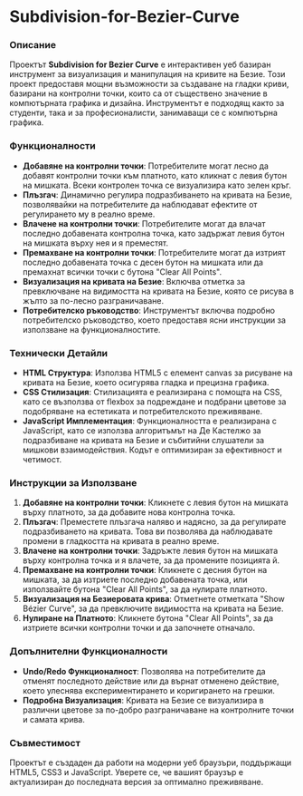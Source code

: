 # Subdivision-for-Bezier-Curve

### Описание
Проектът **Subdivision for Bezier Curve** е интерактивен уеб базиран инструмент за визуализация и манипулация на кривите на Безие. Този проект предоставя мощни възможности за създаване на гладки криви, базирани на контролни точки, които са от съществено значение в компютърната графика и дизайна. Инструментът е подходящ както за студенти, така и за професионалисти, занимаващи се с компютърна графика.

### Функционалности
- **Добавяне на контролни точки**: Потребителите могат лесно да добавят контролни точки към платното, като кликнат с левия бутон на мишката. Всеки контролен точка се визуализира като зелен кръг.
- **Плъзгач**: Динамично регулира подразбиването на кривата на Безие, позволявайки на потребителите да наблюдават ефектите от регулирането му в реално време.
- **Влачене на контролни точки**: Потребителите могат да влачат последно добавената контролна точка, като задържат левия бутон на мишката върху нея и я преместят.
- **Премахване на контролни точки**: Потребителите могат да изтрият последно добавената точка с десен бутон на мишката или да премахнат всички точки с бутона "Clear All Points".
- **Визуализация на кривата на Безие**: Включва отметка за превключване на видимостта на кривата на Безие, която се рисува в жълто за по-лесно разграничаване.
- **Потребителско ръководство**: Инструментът включва подробно потребителско ръководство, което предоставя ясни инструкции за използване на функционалностите.

### Технически Детайли
- **HTML Структура**: Използва HTML5 с елемент canvas за рисуване на кривата на Безие, което осигурява гладка и прецизна графика.
- **CSS Стилизация**: Стилизацията е реализирана с помощта на CSS, като се възползва от flexbox за подреждане и подбрани цветове за подобряване на естетиката и потребителското преживяване.
- **JavaScript Имплементация**: Функционалността е реализирана с JavaScript, като се използва алгоритъмът на Де Кастелжо за подразбиване на кривата на Безие и събитийни слушатели за мишкови взаимодействия. Кодът е оптимизиран за ефективност и четимост.

### Инструкции за Използване
1. **Добавяне на контролни точки**: Кликнете с левия бутон на мишката върху платното, за да добавите нова контролна точка.
2. **Плъзгач**: Преместете плъзгача наляво и надясно, за да регулирате подразбиването на кривата. Това ви позволява да наблюдавате промени в гладкостта на кривата в реално време.
3. **Влачене на контролни точки**: Задръжте левия бутон на мишката върху контролна точка и я влачете, за да промените позицията й.
4. **Премахване на контролни точки**: Кликнете с десния бутон на мишката, за да изтриете последно добавената точка, или използвайте бутона "Clear All Points", за да нулирате платното.
5. **Визуализация на Безиеровата крива**: Отметнете отметката "Show Bézier Curve", за да превключите видимостта на кривата на Безие.
6. **Нулиране на Платното**: Кликнете бутона "Clear All Points", за да изтриете всички контролни точки и да започнете отначало.

### Допълнителни Функционалности
- **Undo/Redo Функционалност**: Позволява на потребителите да отменят последното действие или да върнат отменено действие, което улеснява експериментирането и коригирането на грешки.
- **Подробна Визуализация**: Кривата на Безие се визуализира в различни цветове за по-добро разграничаване на контролните точки и самата крива.

### Съвместимост
Проектът е създаден да работи на модерни уеб браузъри, поддържащи HTML5, CSS3 и JavaScript. Уверете се, че вашият браузър е актуализиран до последната версия за оптимално преживяване.
